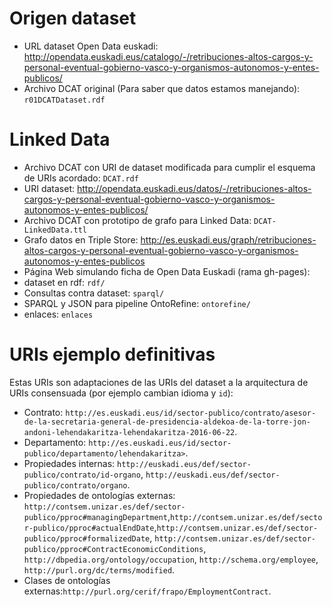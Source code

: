 # Origen dataset

* URL dataset Open Data euskadi: http://opendata.euskadi.eus/catalogo/-/retribuciones-altos-cargos-y-personal-eventual-gobierno-vasco-y-organismos-autonomos-y-entes-publicos/
* Archivo DCAT original (Para saber que datos estamos manejando): `r01DCATDataset.rdf`

# Linked Data

* Archivo DCAT con URI de dataset modificada para cumplir el esquema de URIs acordado: `DCAT.rdf`
* URI dataset: http://opendata.euskadi.eus/datos/-/retribuciones-altos-cargos-y-personal-eventual-gobierno-vasco-y-organismos-autonomos-y-entes-publicos/
* Archivo DCAT con prototipo de grafo para Linked Data: `DCAT-LinkedData.ttl`
* Grafo datos en Triple Store: http://es.euskadi.eus/graph/retribuciones-altos-cargos-y-personal-eventual-gobierno-vasco-y-organismos-autonomos-y-entes-publicos
* Página Web simulando ficha de Open Data Euskadi (rama gh-pages): 
* dataset en rdf: `rdf/`
* Consultas contra dataset: `sparql/`
* SPARQL y JSON para pipeline OntoRefine: `ontorefine/`
* enlaces: `enlaces`

# URIs ejemplo definitivas

Estas URIs son adaptaciones de las URIs del dataset a la arquitectura de URIs consensuada (por ejemplo cambian idioma y `id`):

* Contrato: `http://es.euskadi.eus/id/sector-publico/contrato/asesor-de-la-secretaria-general-de-presidencia-aldekoa-de-la-torre-jon-andoni-lehendakaritza-lehendakaritza-2016-06-22`.
* Departamento: `http://es.euskadi.eus/id/sector-publico/departamento/lehendakaritza>`.
* Propiedades internas: `http://euskadi.eus/def/sector-publico/contrato/id-organo`, `http://euskadi.eus/def/sector-publico/contrato/organo`.
* Propiedades de ontologías externas: `http://contsem.unizar.es/def/sector-publico/pproc#managingDepartment`,`http://contsem.unizar.es/def/sector-publico/pproc#actualEndDate`,`http://contsem.unizar.es/def/sector-publico/pproc#formalizedDate`, `http://contsem.unizar.es/def/sector-publico/pproc#ContractEconomicConditions`, `http://dbpedia.org/ontology/occupation`, `http://schema.org/employee`, `http://purl.org/dc/terms/modified`.
* Clases de ontologías externas:`http://purl.org/cerif/frapo/EmploymentContract`.